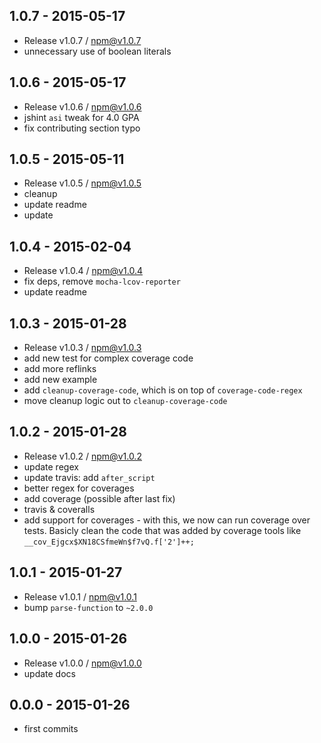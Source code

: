 

## 1.0.7 - 2015-05-17
- Release v1.0.7 / npm@v1.0.7 
- unnecessary use of boolean literals

## 1.0.6 - 2015-05-17
- Release v1.0.6 / npm@v1.0.6 
- jshint `asi` tweak for 4.0 GPA
- fix contributing section typo

## 1.0.5 - 2015-05-11
- Release v1.0.5 / npm@v1.0.5
- cleanup
- update readme
- update

## 1.0.4 - 2015-02-04
- Release v1.0.4 / npm@v1.0.4
- fix deps, remove `mocha-lcov-reporter`
- update readme

## 1.0.3 - 2015-01-28
- Release v1.0.3 / npm@v1.0.3
- add new test for complex coverage code
- add more reflinks
- add new example
- add `cleanup-coverage-code`, which is on top of `coverage-code-regex`
- move cleanup logic out to `cleanup-coverage-code`

## 1.0.2 - 2015-01-28
- Release v1.0.2 / npm@v1.0.2
- update regex
- update travis: add `after_script`
- better regex for coverages
- add coverage (possible after last fix)
- travis & coveralls
- add support for coverages - with this, we now can run coverage over tests. Basicly clean the code that was added by coverage tools like `__cov_Ejgcx$XN18CSfmeWn$f7vQ.f['2']++;`

## 1.0.1 - 2015-01-27
- Release v1.0.1 / npm@v1.0.1
- bump `parse-function` to `~2.0.0`

## 1.0.0 - 2015-01-26
- Release v1.0.0 / npm@v1.0.0
- update docs

## 0.0.0 - 2015-01-26
- first commits